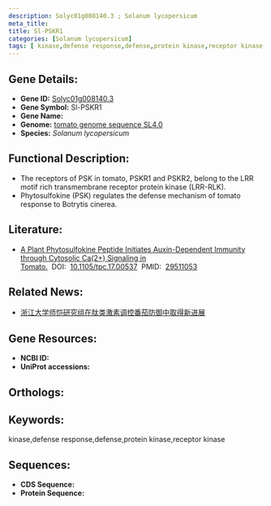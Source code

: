 ```yaml
---
description: Solyc01g008140.3 ; Solanum lycopersicum
meta_title:
title: Sl-PSKR1
categories: [Solanum lycopersicum]
tags: [ kinase,defense response,defense,protein kinase,receptor kinase ]
---
```


## Gene Details:
- **Gene ID:**	[Solyc01g008140.3]()
- **Gene Symbol:** Sl-PSKR1
- **Gene Name:** 
- **Genome:** [tomato genome sequence SL4.0]()
- **Species:** *Solanum lycopersicum*

## Functional Description:
   - The receptors of PSK in tomato, PSKR1 and PSKR2, belong to the LRR motif rich transmembrane receptor protein kinase (LRR-RLK).
   - Phytosulfokine (PSK) regulates the defense mechanism of tomato response to Botrytis cinerea.

## Literature:
   - [A Plant Phytosulfokine Peptide Initiates Auxin-Dependent Immunity through Cytosolic Ca(2+) Signaling in Tomato.]( https://academic.oup.com/plcell/article/30/3/652/6099219?login=true)&nbsp;&nbsp;DOI:&nbsp;&nbsp;[10.1105/tpc.17.00537](https://academic.oup.com/plcell/article/30/3/652/6099219?login=true)&nbsp;&nbsp;PMID:&nbsp;&nbsp;[29511053](https://pubmed.ncbi.nlm.nih.gov/29511053/)

## Related News:
   - [浙江大学师恺研究组在肽类激素调控番茄防御中取得新进展](https://mp.weixin.qq.com/s?__biz=MzIyOTY2NDYyNQ==&mid=2247488365&idx=1&sn=88874afb6ecdcf29fbf981cb84ef5ae2&chksm=e8be6173dfc9e8659615895e602c64c54c1ce792e4e071e2b2c600e2376060666066a3c9df46&scene=27#wechat_redirect)

## Gene Resources:
- **NCBI ID:** [](https://www.ncbi.nlm.nih.gov/gene/?term=)
- **UniProt accessions:** [](https://www.uniprot.org/uniprotkb//entry)

## Orthologs:

## Keywords:
kinase,defense response,defense,protein kinase,receptor kinase

## Sequences:
- **CDS Sequence:**
- **Protein Sequence:**
